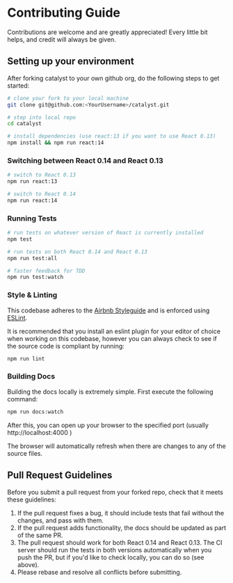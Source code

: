 # Contributing Guide

Contributions are welcome and are greatly appreciated! Every little bit helps, and credit will 
always be given.




## Setting up your environment

After forking catalyst to your own github org, do the following steps to get started:

```bash
# clone your fork to your local machine
git clone git@github.com:<YourUsername>/catalyst.git

# step into local repo
cd catalyst

# install dependencies (use react:13 if you want to use React 0.13)
npm install && npm run react:14
```


### Switching between React 0.14 and React 0.13

```bash
# switch to React 0.13
npm run react:13
```

```bash
# switch to React 0.14
npm run react:14
```


### Running Tests

```bash
# run tests on whatever version of React is currently installed
npm test
```

```bash
# run tests on both React 0.14 and React 0.13
npm run test:all
```

```bash
# faster feedback for TDD
npm run test:watch
```

### Style & Linting

This codebase adheres to the [Airbnb Styleguide](https://github.com/airbnb/javascript) and is 
enforced using [ESLint](http://eslint.org/).

It is recommended that you install an eslint plugin for your editor of choice when working on this
codebase, however you can always check to see if the source code is compliant by running:

```bash
npm run lint
```


### Building Docs

Building the docs locally is extremely simple. First execute the following command:

```bash
npm run docs:watch
```

After this, you can open up your browser to the specified port (usually http://localhost:4000 )

The browser will automatically refresh when there are changes to any of the source files.



## Pull Request Guidelines

Before you submit a pull request from your forked repo, check that it meets these guidelines:

1. If the pull request fixes a bug, it should include tests that fail without the changes, and pass
with them.
1. If the pull request adds functionality, the docs should be updated as part of the same PR.
1. The pull request should work for both React 0.14 and React 0.13. The CI server should run the 
tests in both versions automatically when you push the PR, but if you'd like to check locally, you 
can do so (see above).
1. Please rebase and resolve all conflicts before submitting.

